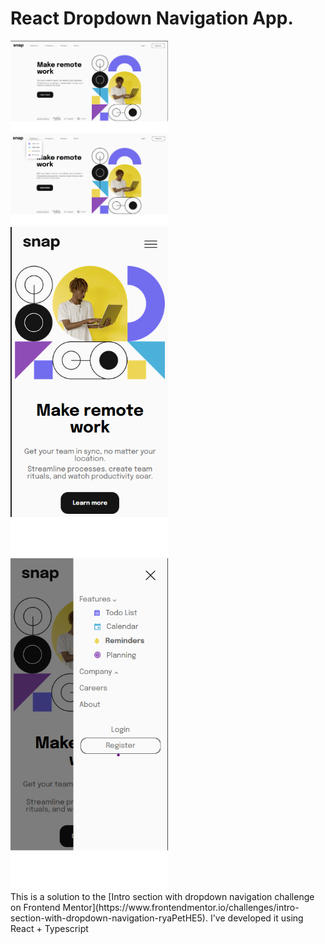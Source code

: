 # React Dropdown Navigation App.

<div>
<img src='./src/assets/readme_images/desktop.png' width='50%'/>
<img src='./src/assets/readme_images/desktop_active.png' width='50%'/>
</div>
<div>
<img src='./src/assets/readme_images/mobile.png' width='50%'/>
<img src='./src/assets/readme_images/mobile_active.png' width='50%'/>
</div>
This is a solution to the [Intro section with dropdown navigation challenge on Frontend Mentor](https://www.frontendmentor.io/challenges/intro-section-with-dropdown-navigation-ryaPetHE5). I've developed it using <bold>React + Typescript</bold>
